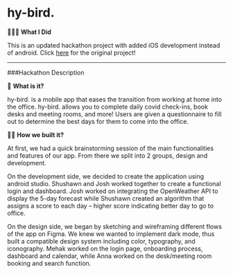 # hy-bird.

👩🏻‍💻 **What I Did**

This is an updated hackathon project with added iOS development instead of android. Click [here](https://github.com/ShushawnS/hy-bird) for the original project!

<hr>
###Hackathon Description

🐤 **What is it?**

hy-bird. is a mobile app that eases the transition from working at home into the office. hy-bird. allows you to complete daily covid check-ins, book desks and meeting rooms, and more! Users are given a questionnaire to fill out to determine the best days for them to come into the office.

🧑‍💻 **How we built it?** 

At first, we had a quick brainstorming session of the main functionalities and features of our app. From there we split into 2 groups, design and development.

On the development side, we decided to create the application using android studio. Shushawn and Josh worked together to create a functional login and dashboard. Josh worked on integrating the OpenWeather API to display the 5-day forecast while Shushawn created an algorithm that assigns a score to each day – higher score indicating better day to go to office.

On the design side, we began by sketching and wireframing different flows of the app on Figma. We knew we wanted to implement dark mode, thus built a compatible design system including color, typography, and iconography. Mehak worked on the login page, onboarding process, dashboard and calendar, while Anna worked on the desk/meeting room booking and search function.
